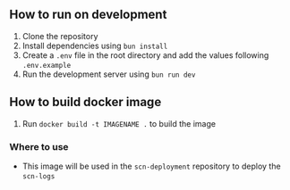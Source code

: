 ## How to run on development

1. Clone the repository
2. Install dependencies using `bun install`
3. Create a `.env` file in the root directory and add the values following `.env.example`
4. Run the development server using `bun run dev`

## How to build docker image

1. Run `docker build -t IMAGENAME .` to build the image

### Where to use

- This image will be used in the `scn-deployment` repository to deploy the `scn-logs`
